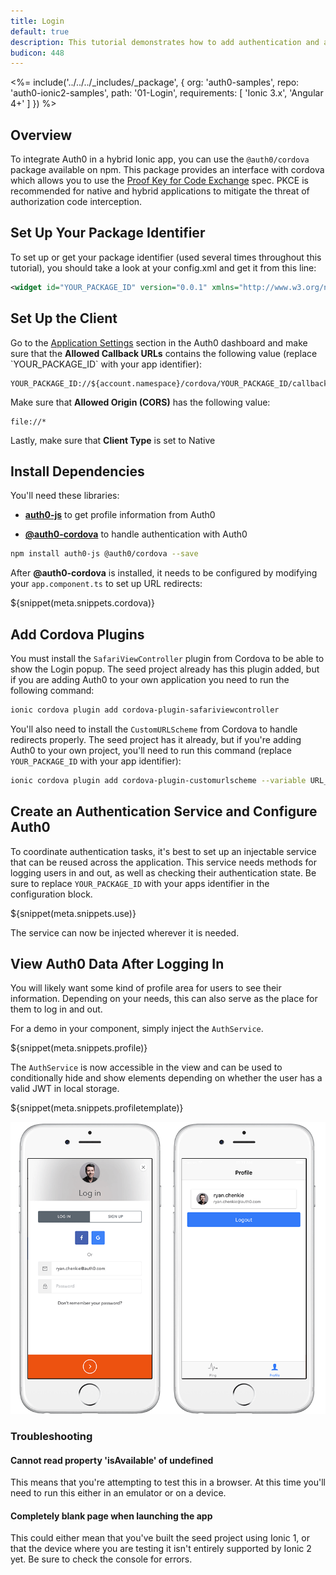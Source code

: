 ```yaml
---
title: Login
default: true
description: This tutorial demonstrates how to add authentication and authorization to an Ionic 2 app
budicon: 448
---
```


<%= include('../../../_includes/_package', {
  org: 'auth0-samples',
  repo: 'auth0-ionic2-samples',
  path: '01-Login',
  requirements: [
    'Ionic 3.x',
    'Angular 4+'
  ]
}) %>

## Overview

To integrate Auth0 in a hybrid Ionic app, you can use the `@auth0/cordova` package available on npm. This package provides an interface with cordova which allows you to use the [Proof Key for Code Exchange](https://tools.ietf.org/html/rfc7636) spec. PKCE is recommended for native and hybrid applications to mitigate the threat of authorization code interception.

## Set Up Your Package Identifier

To set up or get your package identifier (used several times throughout this tutorial), you should take a look at your config.xml and get it from this line:

```xml
<widget id="YOUR_PACKAGE_ID" version="0.0.1" xmlns="http://www.w3.org/ns/widgets" xmlns:cdv="http://cordova.apache.org/ns/1.0">
```

## Set Up the Client

<div class="setup-callback">
<p>Go to the <a href="${manage_url}/#/applications/${account.clientId}/settings">Application Settings</a> section in the Auth0 dashboard and make sure that the <b>Allowed Callback URLs</b> contains the following value (replace `YOUR_PACKAGE_ID` with your app identifier):</p>

<pre><code>YOUR_PACKAGE_ID://${account.namespace}/cordova/YOUR_PACKAGE_ID/callback</pre></code>

<p>Make sure that <b>Allowed Origin (CORS)</b> has the following value:</p>

<pre><code>file://*</code></pre>

<p>Lastly, make sure that <b>Client Type</b> is set to Native</p>

</div>

## Install Dependencies

You'll need these libraries:

* **[auth0-js](https://github.com/auth0/auth0.js)** to get profile information from Auth0

* **[@auth0-cordova](https://github.com/auth0/auth0-cordova)** to handle authentication with Auth0

```bash
npm install auth0-js @auth0/cordova --save
```

After **@auth0-cordova** is installed, it needs to be configured by modifying your `app.component.ts` to set up URL redirects:

${snippet(meta.snippets.cordova)}

## Add Cordova Plugins

You must install the `SafariViewController` plugin from Cordova to be able to show the Login popup. The seed project already has this plugin added, but if you are adding Auth0 to your own application you need to run the following command:

```bash
ionic cordova plugin add cordova-plugin-safariviewcontroller
```

You'll also need to install the `CustomURLScheme` from Cordova to handle redirects properly. The seed project has it already, but if you're adding Auth0 to your own project, you'll need to run this command (replace `YOUR_PACKAGE_ID` with your app identifier):

```bash
ionic cordova plugin add cordova-plugin-customurlscheme --variable URL_SCHEME={YOUR_PACKAGE_ID} --variable ANDROID_SCHEME={YOUR_PACKAGE_ID} --variable ANDROID_HOST=${account.namespace} --variable ANDROID_PATHPREFIX=/cordova/{YOUR_PACKAGE_ID}/callback
```

## Create an Authentication Service and Configure Auth0

To coordinate authentication tasks, it's best to set up an injectable service that can be reused across the application. This service needs methods for logging users in and out, as well as checking their authentication state. Be sure to replace `YOUR_PACKAGE_ID` with your apps identifier in the configuration block.

${snippet(meta.snippets.use)}

The service can now be injected wherever it is needed.

## View Auth0 Data After Logging In

You will likely want some kind of profile area for users to see their information. Depending on your needs, this can also serve as the place for them to log in and out.

For a demo in your component, simply inject the `AuthService`.

${snippet(meta.snippets.profile)}

The `AuthService` is now accessible in the view and can be used to conditionally hide and show elements depending on whether the user has a valid JWT in local storage.

${snippet(meta.snippets.profiletemplate)}

![auth0 lock](/media/articles/native-platforms/ionic2/ionic2-auth-5.png)

### Troubleshooting

#### Cannot read property 'isAvailable' of undefined

This means that you're attempting to test this in a browser. At this time you'll need to run this either in an emulator or on a device.

#### Completely blank page when launching the app

This could either mean that you've built the seed project using Ionic 1, or that the device where you are testing it isn't entirely supported by Ionic 2 yet. Be sure to check the console for errors.
